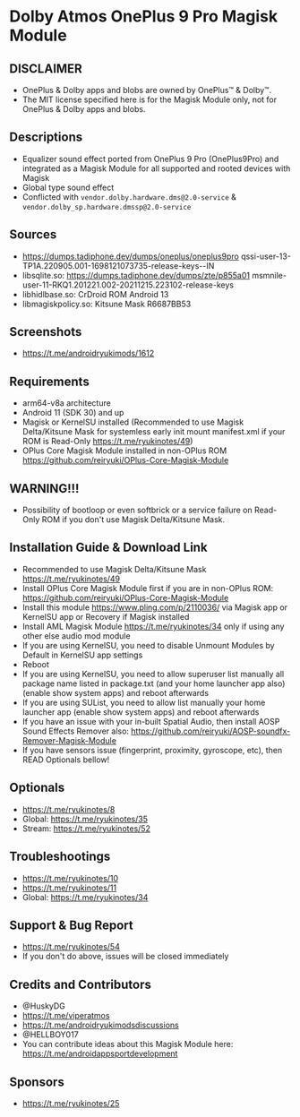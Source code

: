 # Dolby Atmos OnePlus 9 Pro Magisk Module

## DISCLAIMER
- OnePlus & Dolby apps and blobs are owned by OnePlus™ & Dolby™.
- The MIT license specified here is for the Magisk Module only, not for OnePlus & Dolby apps and blobs.

## Descriptions
- Equalizer sound effect ported from OnePlus 9 Pro (OnePlus9Pro) and integrated as a Magisk Module for all supported and rooted devices with Magisk
- Global type sound effect
- Conflicted with `vendor.dolby.hardware.dms@2.0-service` & `vendor.dolby_sp.hardware.dmssp@2.0-service`

## Sources
- https://dumps.tadiphone.dev/dumps/oneplus/oneplus9pro qssi-user-13-TP1A.220905.001-1698121073735-release-keys--IN
- libsqlite.so: https://dumps.tadiphone.dev/dumps/zte/p855a01 msmnile-user-11-RKQ1.201221.002-20211215.223102-release-keys
- libhidlbase.so: CrDroid ROM Android 13
- libmagiskpolicy.so: Kitsune Mask R6687BB53

## Screenshots
- https://t.me/androidryukimods/1612

## Requirements
- arm64-v8a architecture
- Android 11 (SDK 30) and up
- Magisk or KernelSU installed (Recommended to use Magisk Delta/Kitsune Mask for systemless early init mount manifest.xml if your ROM is Read-Only https://t.me/ryukinotes/49)
- OPlus Core Magisk Module installed in non-OPlus ROM https://github.com/reiryuki/OPlus-Core-Magisk-Module

## WARNING!!!
- Possibility of bootloop or even softbrick or a service failure on Read-Only ROM if you don't use Magisk Delta/Kitsune Mask.

## Installation Guide & Download Link
- Recommended to use Magisk Delta/Kitsune Mask https://t.me/ryukinotes/49
- Install OPlus Core Magisk Module first if you are in non-OPlus ROM: https://github.com/reiryuki/OPlus-Core-Magisk-Module
- Install this module https://www.pling.com/p/2110036/ via Magisk app or KernelSU app or Recovery if Magisk installed
- Install AML Magisk Module https://t.me/ryukinotes/34 only if using any other else audio mod module
- If you are using KernelSU, you need to disable Unmount Modules by Default in KernelSU app settings
- Reboot
- If you are using KernelSU, you need to allow superuser list manually all package name listed in package.txt (and your home launcher app also) (enable show system apps) and reboot afterwards
- If you are using SUList, you need to allow list manually your home launcher app (enable show system apps) and reboot afterwards
- If you have an issue with your in-built Spatial Audio, then install AOSP Sound Effects Remover also: https://github.com/reiryuki/AOSP-soundfx-Remover-Magisk-Module
- If you have sensors issue (fingerprint, proximity, gyroscope, etc), then READ Optionals bellow!

## Optionals
- https://t.me/ryukinotes/8
- Global: https://t.me/ryukinotes/35
- Stream: https://t.me/ryukinotes/52

## Troubleshootings
- https://t.me/ryukinotes/10
- https://t.me/ryukinotes/11
- Global: https://t.me/ryukinotes/34

## Support & Bug Report
- https://t.me/ryukinotes/54
- If you don't do above, issues will be closed immediately

## Credits and Contributors
- @HuskyDG
- https://t.me/viperatmos
- https://t.me/androidryukimodsdiscussions
- @HELLBOY017
- You can contribute ideas about this Magisk Module here: https://t.me/androidappsportdevelopment

## Sponsors
- https://t.me/ryukinotes/25


